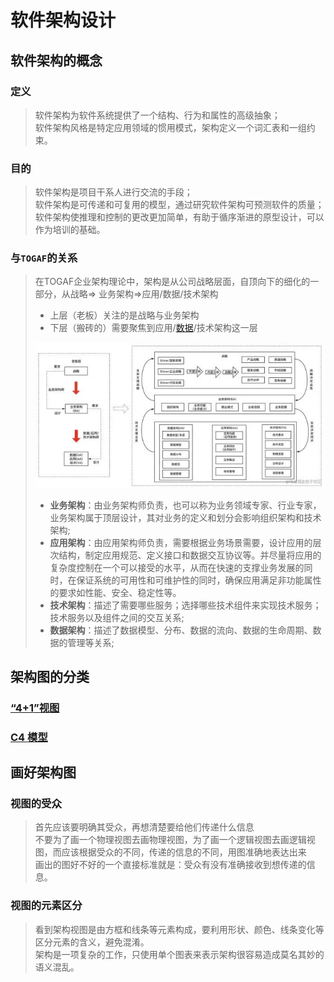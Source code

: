 # 软件架构设计

## 软件架构的概念

### 定义
> 软件架构为软件系统提供了一个结构、行为和属性的高级抽象；  
> 软件架构风格是特定应用领域的惯用模式，架构定义一个词汇表和一组约束。

### 目的
> 软件架构是项目干系人进行交流的手段；  
> 软件架构是可传递和可复用的模型，通过研究软件架构可预测软件的质量；  
> 软件架构使推理和控制的更改更加简单，有助于循序渐进的原型设计，可以作为培训的基础。

### 与`TOGAF`的关系
> 在TOGAF企业架构理论中，架构是从公司战略层面，自顶向下的细化的一部分，从战略=> 业务架构=>应用/数据/技术架构  
> - 上层（老板）关注的是战略与业务架构
> - 下层（搬砖的）需要聚焦到应用/[数据](..%2F..%2F..%2F10.big-data%2Fdata-architecture%2FREADME.md)/技术架构这一层
> 
> ![img.png](img.png)  
> 
> - **业务架构**：由业务架构师负责，也可以称为业务领域专家、行业专家，业务架构属于顶层设计，其对业务的定义和划分会影响组织架构和技术架构;
> - **应用架构**：由应用架构师负责，需要根据业务场景需要，设计应用的层次结构，制定应用规范、定义接口和数据交互协议等。并尽量将应用的复杂度控制在一个可以接受的水平，从而在快速的支撑业务发展的同时，在保证系统的可用性和可维护性的同时，确保应用满足非功能属性的要求如性能、安全、稳定性等。
> - **技术架构**：描述了需要哪些服务；选择哪些技术组件来实现技术服务；技术服务以及组件之间的交互关系;
> - **数据架构**：描述了数据模型、分布、数据的流向、数据的生命周期、数据的管理等关系;

## 架构图的分类

### [“4+1”视图](4%2B1%2FREADME.md)

### [C4 模型](c4-model%2FREADME.md)

## 画好架构图

### 视图的受众
> 首先应该要明确其受众，再想清楚要给他们传递什么信息  
> 不要为了画一个物理视图去画物理视图，为了画一个逻辑视图去画逻辑视图，而应该根据受众的不同，传递的信息的不同，用图准确地表达出来  
> 画出的图好不好的一个直接标准就是：受众有没有准确接收到想传递的信息。

### 视图的元素区分
> 看到架构视图是由方框和线条等元素构成，要利用形状、颜色、线条变化等区分元素的含义，避免混淆。  
> 架构是一项复杂的工作，只使用单个图表来表示架构很容易造成莫名其妙的语义混乱。
